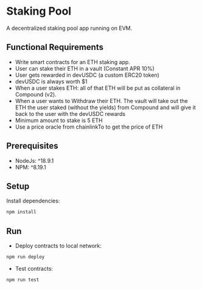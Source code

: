 # Staking Pool

A decentralized staking pool app running on EVM.

## Functional Requirements

- Write smart contracts for an ETH staking app.
- User can stake their ETH in a vault (Constant APR 10%)
- User gets rewarded in devUSDC (a custom ERC20 token)
- devUSDC is always worth $1
- When a user stakes ETH: all of that ETH will be put as collateral in Compound (v2).
- When a user wants to Withdraw their ETH. The vault will take out the ETH the user staked (without the yields) from Compound and will give it back to the user with the devUSDC rewards
- Minimum amount to stake is 5 ETH
- Use a price oracle from chainlinkTo to get the price of ETH

## Prerequisites

- NodeJs: ^18.9.1
- NPM: ^8.19.1

## Setup

Install dependencies:

```sh
npm install
```

## Run

- Deploy contracts to local network:

```sh
npm run deploy
```

- Test contracts:

```sh
npm run test
```
